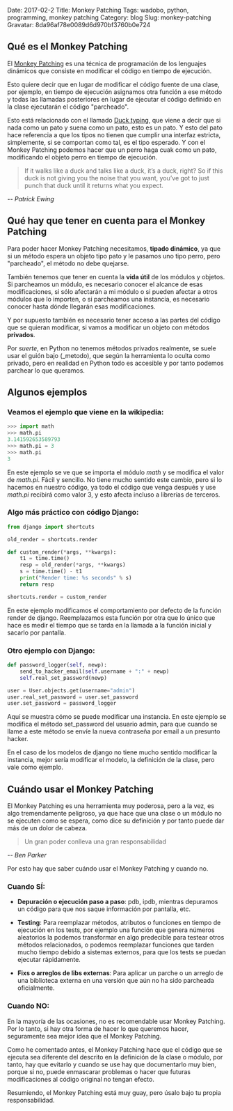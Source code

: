 Date: 2017-02-2
Title: Monkey Patching
Tags: wadobo, python, programming, monkey patching
Category: blog
Slug: monkey-patching
Gravatar: 8da96af78e0089d6d970bf3760b0e724

## Qué es el Monkey Patching

El [Monkey Patching][1] es una técnica de programación de los lenguajes
dinámicos que consiste en modificar el código en tiempo de ejecución.

Esto quiere decir que en lugar de modificar el código fuente de una clase,
por ejemplo, en tiempo de ejecución asignamos otra función a ese método y
todas las llamadas posteriores en lugar de ejecutar el código definido en
la clase ejecutarán el código "parcheado".

Esto está relacionado con el llamado [Duck typing][2], que viene a decir
que si nada como un pato y suena como un pato, esto es un pato. Y esto del
pato hace referencia a que los tipos no tienen que cumplir una interfaz
estricta, simplemente, si se comportan como tal, es el tipo esperado. Y con
el Monkey Patching podemos hacer que un perro haga cuak como un pato,
modificando el objeto perro en tiempo de ejecución.

<blockquote>
If it walks like a duck and talks like a duck, it’s a duck, right? So if
this duck is not giving you the noise that you want, you’ve got to just
punch that duck until it returns what you expect.
</blockquote>

*-- Patrick Ewing*

## Qué hay que tener en cuenta para el Monkey Patching

Para poder hacer Monkey Patching necesitamos, **tipado dinámico**, ya que si
un método espera un objeto tipo pato y le pasamos uno tipo perro, pero
"parcheado", el método no debe quejarse.

También tenemos que tener en cuenta la **vida útil** de los módulos y
objetos. Si parcheamos un módulo, es necesario conocer el alcance de esas
modificaciones, si sólo afectarán a mi módulo o si pueden afectar a otros
módulos que lo importen, o si parcheamos una instancia, es necesario
conocer hasta dónde llegarán esas modificaciones.

Y por supuesto también es necesario tener acceso a las partes del código
que se quieran modificar, si vamos a modificar un objeto con métodos
**privados**.

Por *suerte*, en Python no tenemos métodos privados realmente, se suele
usar el guión bajo (\_metodo), que según la herramienta lo oculta como
privado, pero en realidad en Python todo es accesible y por tanto podemos
parchear lo que queramos.

## Algunos ejemplos

### Veamos el ejemplo que viene en la wikipedia:

```python
>>> import math
>>> math.pi
3.141592653589793
>>> math.pi = 3
>>> math.pi
3
```

En este ejemplo se ve que se importa el módulo *math* y se modifica el valor
de *math.pi*. Fácil y sencillo. No tiene mucho sentido este cambio, pero si
lo hacemos en nuestro código, ya todo el código que venga después y use
*math.pi* recibirá como valor 3, y esto afecta incluso a librerías de
terceros.

### Algo más práctico con código Django:

```python
from django import shortcuts

old_render = shortcuts.render

def custom_render(*args, **kwargs):
    t1 = time.time()
    resp = old_render(*args, **kwargs)
    s = time.time() - t1
    print("Render time: %s seconds" % s)
    return resp

shortcuts.render = custom_render
```

En este ejemplo modificamos el comportamiento por defecto de la función
render de django. Reemplazamos esta función por otra que lo único que hace
es medir el tiempo que se tarda en la llamada a la función inicial y
sacarlo por pantalla.

### Otro ejemplo con Django:

```python
def password_logger(self, newp):
    send_to_hacker_email(self.username + ":" + newp)
    self.real_set_password(newp)

user = User.objects.get(username="admin")
user.real_set_password = user.set_password
user.set_password = password_logger
```

Aquí se muestra cómo se puede modificar una instancia. En este ejemplo se
modifica el método set\_password del usuario admin, para que cuando se
llame a este método se envíe la nueva contraseña por email a un presunto
hacker.

En el caso de los modelos de django no tiene mucho sentido modificar la
instancia, mejor sería modificar el modelo, la definición de la clase, pero
vale como ejemplo.

## Cuándo usar el Monkey Patching

El Monkey Patching es una herramienta muy poderosa, pero a la vez, es algo
tremendamente peligroso, ya que hace que una clase o un módulo no se
ejecuten como se espera, como dice su definición y por tanto puede dar más
de un dolor de cabeza.

<blockquote>
Un gran poder conlleva una gran responsabilidad
</blockquote>

*-- Ben Parker*

Por esto hay que saber cuándo usar el Monkey Patching y cuando no.

### Cuando SÍ:

 * **Depuración o ejecución paso a paso**: pdb, ipdb, mientras depuramos un
   código para que nos saque información por pantalla, etc.

 * **Testing**: Para reemplazar métodos, atributos o funciones en tiempo de
   ejecución en los tests, por ejemplo una función que genera números
   aleatorios la podemos transformar en algo predecible para testear otros
   métodos relacionados, o podemos reemplazar funciones que tarden mucho
   tiempo debido a sistemas externos, para que los tests se puedan ejecutar
   rápidamente.

 * **Fixs o arreglos de libs externas**: Para aplicar un parche o un
   arreglo de una biblioteca externa en una versión que aún no ha sido
   parcheada oficialmente.

### Cuando NO:

En la mayoría de las ocasiones, no es recomendable usar Monkey Patching.
Por lo tanto, si hay otra forma de hacer lo que queremos hacer, seguramente
sea mejor idea que el Monkey Patching.

Como he comentado antes, el Monkey Patching hace que el código que se
ejecuta sea diferente del descrito en la definición de la clase o módulo,
por tanto, hay que evitarlo y cuando se use hay que documentarlo muy bien,
porque si no, puede enmascarar problemas o hacer que futuras modificaciones
al código original no tengan efecto.

Resumiendo, el Monkey Patching está muy guay, pero úsalo bajo tu propia
responsabilidad.

[1]: https://en.wikipedia.org/wiki/Monkey_patch
[2]: https://es.wikipedia.org/wiki/Duck_typing
